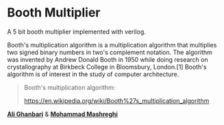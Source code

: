 # Booth Multiplier

A 5 bit booth multiplier implemented with verilog.

Booth's multiplication algorithm is a multiplication algorithm that multiplies two signed binary numbers in two's complement notation. The algorithm was invented by Andrew Donald Booth in 1950 while doing research on crystallography at Birkbeck College in Bloomsbury, London.[1] Booth's algorithm is of interest in the study of computer architecture.

> Booth's multiplication algorithm:
> 
> https://en.wikipedia.org/wiki/Booth%27s_multiplication_algorithm


[**Ali Ghanbari**](https://github.com/alighanbari2002) & [**Mohammad Mashreghi**](https://github.com/M-Mashreghi)
